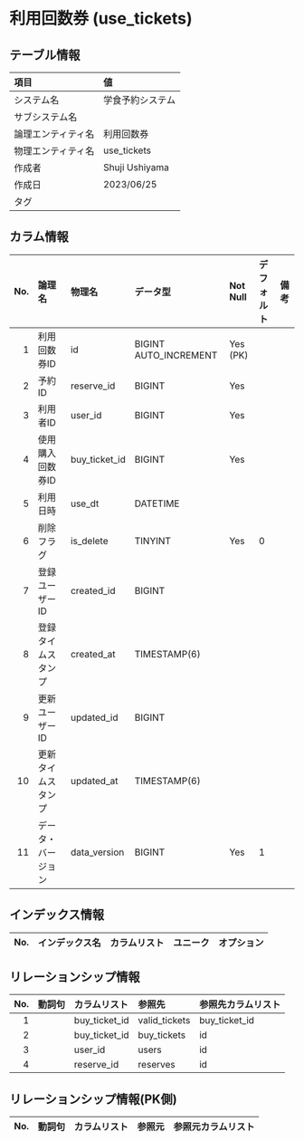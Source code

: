 # 利用回数券 (use_tickets)

## テーブル情報

| 項目                           | 値                                                                                                   |
|:-------------------------------|:-----------------------------------------------------------------------------------------------------|
| システム名                     | 学食予約システム                                                                                     |
| サブシステム名                 |                                                                                                      |
| 論理エンティティ名             | 利用回数券                                                                                           |
| 物理エンティティ名             | use_tickets                                                                                          |
| 作成者                         | Shuji Ushiyama                                                                                       |
| 作成日                         | 2023/06/25                                                                                           |
| タグ                           |                                                                                                      |



## カラム情報

| No. | 論理名                         | 物理名                         | データ型                       | Not Null | デフォルト           | 備考                           |
|----:|:-------------------------------|:-------------------------------|:-------------------------------|:---------|:---------------------|:-------------------------------|
|   1 | 利用回数券ID                   | id                             | BIGINT AUTO_INCREMENT          | Yes (PK) |                      |                                |
|   2 | 予約ID                         | reserve_id                     | BIGINT                         | Yes      |                      |                                |
|   3 | 利用者ID                       | user_id                        | BIGINT                         | Yes      |                      |                                |
|   4 | 使用購入回数券ID               | buy_ticket_id                  | BIGINT                         | Yes      |                      |                                |
|   5 | 利用日時                       | use_dt                         | DATETIME                       |          |                      |                                |
|   6 | 削除フラグ                     | is_delete                      | TINYINT                        | Yes      | 0                    |                                |
|   7 | 登録ユーザーID                 | created_id                     | BIGINT                         |          |                      |                                |
|   8 | 登録タイムスタンプ             | created_at                     | TIMESTAMP(6)                   |          |                      |                                |
|   9 | 更新ユーザーID                 | updated_id                     | BIGINT                         |          |                      |                                |
|  10 | 更新タイムスタンプ             | updated_at                     | TIMESTAMP(6)                   |          |                      |                                |
|  11 | データ・バージョン             | data_version                   | BIGINT                         | Yes      | 1                    |                                |



## インデックス情報

| No. | インデックス名                 | カラムリスト                             | ユニーク   | オプション                     | 
|----:|:-------------------------------|:-----------------------------------------|:-----------|:-------------------------------|



## リレーションシップ情報

| No. | 動詞句                         | カラムリスト                             | 参照先                         | 参照先カラムリスト                       |
|----:|:-------------------------------|:-----------------------------------------|:-------------------------------|:-----------------------------------------|
|   1 |                                | buy_ticket_id                            | valid_tickets                  | buy_ticket_id                            |
|   2 |                                | buy_ticket_id                            | buy_tickets                    | id                                       |
|   3 |                                | user_id                                  | users                          | id                                       |
|   4 |                                | reserve_id                               | reserves                       | id                                       |



## リレーションシップ情報(PK側)

| No. | 動詞句                         | カラムリスト                             | 参照元                         | 参照元カラムリスト                       |
|----:|:-------------------------------|:-----------------------------------------|:-------------------------------|:-----------------------------------------|


